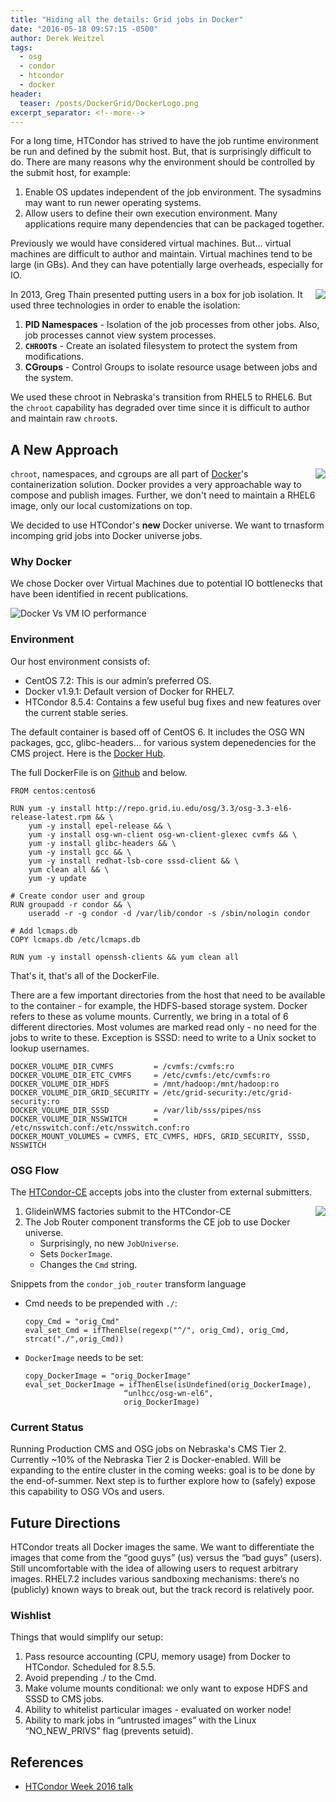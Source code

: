 ```yaml
---
title: "Hiding all the details: Grid jobs in Docker"
date: "2016-05-18 09:57:15 -0500"
author: Derek Weitzel
tags:
  - osg
  - condor
  - htcondor
  - docker
header:
  teaser: /posts/DockerGrid/DockerLogo.png
excerpt_separator: <!--more-->
---
```


For a long time, HTCondor has strived to have the job runtime environment be run and defined by the submit host.  But, that is surprisingly difficult to do.  There are many reasons why the environment should be controlled by the submit host, for example:
<!--more-->

1. Enable OS updates independent of the job environment.  The sysadmins may want to run newer operating systems.
2. Allow users to define their own execution environment.  Many applications require many dependencies that can be packaged together.

Previously we would have considered virtual machines.  But... virtual machines are difficult to author and maintain.  Virtual machines tend to be large (in GBs).  And they can have potentially large overheads, especially for IO.


<a href="https://research.cs.wisc.edu/htcondor/HTCondorWeek2013/presentations/ThainG_BoxingUsers.pdf"><img align="right" src="/images/posts/DockerGrid/GregSlide.png"></a>


In 2013, Greg Thain presented putting users in a box for job isolation.  It used three technologies in order to enable the isolation:

1. **PID Namespaces** - Isolation of the job processes from other jobs.  Also, job processes cannot view system processes.
2. **`CHROOT`s** - Create an isolated filesystem to protect the system from modifications.
3. **CGroups** - Control Groups to isolate resource usage between jobs and the system.

We used these chroot in Nebraska's transition from RHEL5 to RHEL6.  But the `chroot` capability has degraded over time since it is difficult to author and maintain raw `chroot`s.  

## A New Approach

<a href="https://www.docker.com/"><img align="right" src="/images/posts/DockerGrid/DockerLogo.png"></a>

`chroot`, namespaces, and cgroups are all part of [Docker](https://www.docker.com/)'s containerization solution.  Docker provides a very approachable way to compose and publish images.  Further, we don't need to maintain a RHEL6 image, only our local customizations on top.

We decided to use HTCondor's **new** Docker universe.  We want to trnasform incomping grid jobs into Docker universe jobs.


### Why Docker 

We chose Docker over Virtual Machines due to potential IO bottlenecks that have been identified in recent publications.

![Docker Vs VM IO performance](/images/posts/DockerGrid/DockerVsVMs.png)

### Environment

Our host environment consists of:

* CentOS 7.2: This is our admin’s preferred OS.
* Docker v1.9.1: Default version of Docker for RHEL7.
* HTCondor 8.5.4: Contains a few useful bug fixes and new features over the current stable series.

The default container is based off of CentOS 6.  It includes the OSG WN packages, gcc, glibc-headers... for various system depenedencies for the CMS project.  Here is the [Docker Hub](https://hub.docker.com/r/unlhcc/osg-wn-el6/).

The full DockerFile is on [Github](https://github.com/unlhcc/docker-osg-wn-el6) and below.

```
FROM centos:centos6

RUN yum -y install http://repo.grid.iu.edu/osg/3.3/osg-3.3-el6-release-latest.rpm && \
    yum -y install epel-release && \
    yum -y install osg-wn-client osg-wn-client-glexec cvmfs && \
    yum -y install glibc-headers && \
    yum -y install gcc && \
    yum -y install redhat-lsb-core sssd-client && \
    yum clean all && \
    yum -y update

# Create condor user and group
RUN groupadd -r condor && \
    useradd -r -g condor -d /var/lib/condor -s /sbin/nologin condor

# Add lcmaps.db
COPY lcmaps.db /etc/lcmaps.db

RUN yum -y install openssh-clients && yum clean all
```

That's it, that's all of the DockerFile.

There are a few important directories from the host that need to be available to the container - for example, the HDFS-based storage system. Docker refers to these as volume mounts. Currently, we bring in a total of 6 different directories.  Most volumes are marked read only - no need for the jobs to write to these. Exception is SSSD: need to write to a Unix socket to lookup usernames.

```
DOCKER_VOLUME_DIR_CVMFS         = /cvmfs:/cvmfs:ro
DOCKER_VOLUME_DIR_ETC_CVMFS     = /etc/cvmfs:/etc/cvmfs:ro
DOCKER_VOLUME_DIR_HDFS          = /mnt/hadoop:/mnt/hadoop:ro
DOCKER_VOLUME_DIR_GRID_SECURITY = /etc/grid-security:/etc/grid-security:ro
DOCKER_VOLUME_DIR_SSSD          = /var/lib/sss/pipes/nss
DOCKER_VOLUME_DIR_NSSWITCH      = /etc/nsswitch.conf:/etc/nsswitch.conf:ro
DOCKER_MOUNT_VOLUMES = CVMFS, ETC_CVMFS, HDFS, GRID_SECURITY, SSSD, NSSWITCH
```

### OSG Flow

The [HTCondor-CE](https://twiki.grid.iu.edu/bin/view/Documentation/Release3/HTCondorCEOverview) accepts jobs into the cluster from external submitters.

<img align="right" src="/images/posts/DockerGrid/HTCondor-CE-Docker-highlight.png">

1. GlideinWMS factories submit to the HTCondor-CE
2. The Job Router component transforms the CE job to use Docker universe.
   * Surprisingly, no new `JobUniverse`.
   * Sets `DockerImage`.
   * Changes the `Cmd` string.
   
Snippets from the `condor_job_router` transform language

* Cmd needs to be prepended with `./`:

      copy_Cmd = "orig_Cmd"
      eval_set_Cmd = ifThenElse(regexp("^/", orig_Cmd), orig_Cmd, strcat("./",orig_Cmd))
      
* `DockerImage` needs to be set:

      copy_DockerImage = "orig_DockerImage"
      eval_set_DockerImage = ifThenElse(isUndefined(orig_DockerImage),
                            “unlhcc/osg-wn-el6",
                            orig_DockerImage)

### Current Status
Running Production CMS and OSG jobs on Nebraska's CMS Tier 2.  Currently ~10% of the Nebraska Tier 2 is Docker-enabled.  Will be expanding to the entire cluster in the coming weeks: goal is to be done by the end-of-summer.  Next step is to further explore how to (safely) expose this capability to OSG VOs and users.
    
## Future Directions

HTCondor treats all Docker images the same.  We want to differentiate the images that come from the “good guys” (us) versus the “bad guys” (users).  Still uncomfortable with the idea of allowing users to request arbitrary images. RHEL7.2 includes various sandboxing mechanisms: there’s no (publicly) known ways to break out, but the track record is relatively poor.

### Wishlist
Things that would simplify our setup:

1. Pass resource accounting (CPU, memory usage) from Docker to HTCondor.  Scheduled for 8.5.5.
2. Avoid prepending ./ to the Cmd.
3. Make volume mounts conditional: we only want to expose HDFS and SSSD to CMS jobs.
4. Ability to whitelist particular images - evaluated on worker node!
5. Ability to mark jobs in “untrusted images” with the Linux “NO_NEW_PRIVS” flag (prevents setuid).

## References

* [HTCondor Week 2016 talk](https://research.cs.wisc.edu/htcondor//HTCondorWeek2016/presentations/WedWeitzel_DockerGridJobs.pdf)

